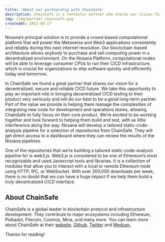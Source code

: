 ```yaml
---
title: 'About our partnership with ChainSafe'
description: ChainSafe is a fantastic partner who shares our vision for a decentralized, secure, and dependable CICD future.
img: /img/partner_chainsafe.png
createdAt: 2022-08-17
---
```



Nosana’s principal solution is to provide a crowd-based computational platform that will power the Metaverse and Web3 applications consistently and reliably during this next internet revolution. Our blockchain-based architecture allows anybody to purchase and sell computing power in a decentralized environment. On the Nosana Platform, computational nodes will be able to leverage consumer CPUs to run their CICD infrastructure, which is crucial for organizations to ship software quickly and efficiently today and tomorrow..

In ChainSafe we found a great partner that shares our vision for a decentralized, secure and reliable CICD future. We take this opportunity to play an important role in bringing decentralized CICD testing to their product very seriously and will do our best to be a good long-term partner. Part of the value we provide is helping them manage the complexities of integrating new code for development and operations teams, allowing ChainSafe to fully focus on their core product. We’re excited to be working together and look forward to helping them build and test, with as little interference along the way. Nosana will develop a tailored static-code-analysis pipeline for a selection of repositories from ChainSafe. They will get direct access to a dashboard where they can review the results of the Nosana pipelines.

One of the repositories that we’re building a tailored static-code-analysis pipeline for is web3.js. Web3.js is considered to be one of Ethereum’s most recognizable and used Javascript tools and libraries. It is a collection of modules that allow you to interact with a local or remote Ethereum node using HTTP, IPC, or WebSocket. With over 200,000 downloads per week, there is no doubt that we can have a huge impact if we help them build a truly decentralized CICD interface.


About ChainSafe
---------------

ChainSafe is a global leader in blockchain protocol and infrastructure development. They contribute to major ecosystems including Ethereum, Polkadot, Filecoin, Cosmos, Mina, and many more. You can learn more about ChainSafe at their [website,](http://chainsafe.io/) [Github,](https://github.com/ChainSafe) [Twitter](https://twitter.com/chainsafeth) and [Medium.](https://blog.chainsafe.io/)


Thanks for reading!


